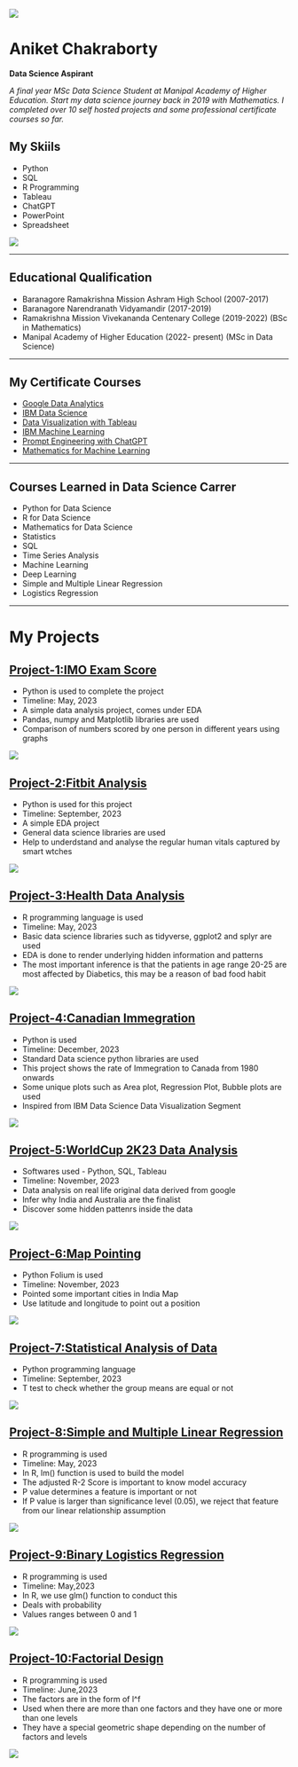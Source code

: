 
![](/Images/picupdated.png)

# Aniket Chakraborty
**Data Science Aspirant**

*A final year MSc Data Science Student at Manipal Academy of Higher Education. Start my data science journey back in 2019 with Mathematics. I completed over 10 self hosted projects and some professional certificate courses so far.*

## My Skiils
* Python
* SQL
* R Programming
* Tableau                  
* ChatGPT
* PowerPoint
* Spreadsheet

![](/Images/exp.png)

---

## Educational Qualification
* Baranagore Ramakrishna Mission Ashram High School (2007-2017)
* Baranagore Narendranath Vidyamandir (2017-2019)
* Ramakrishna Mission Vivekananda Centenary College (2019-2022) (BSc in Mathematics)
* Manipal Academy of Higher Education (2022- present) (MSc in Data Science)

---

## My Certificate Courses
* [Google Data Analytics](https://coursera.org/share/325eaea972d31c617778dcd7c9e33cc8)
* [IBM Data Science](https://coursera.org/share/eea5f1f394825196224272173462db55)
* [Data Visualization with Tableau](https://coursera.org/share/019269f8dec934e8d45cc1c55a9c78b7)
* [IBM Machine Learning](https://coursera.org/share/ed3b0d0f4b48062c3e91afe49a93f132)
* [Prompt Engineering with ChatGPT](https://coursera.org/share/813abbed6834a52c202dd6b84769f833)
* [Mathematics for Machine Learning](https://coursera.org/share/d9d89cd30c90f40245bd139712227dd4)

---

## Courses Learned in Data Science Carrer
* Python for Data Science
* R for Data Science
* Mathematics for Data Science
* Statistics
* SQL
* Time Series Analysis
* Machine Learning
* Deep Learning
* Simple and Multiple Linear Regression
* Logistics Regression

---

# My Projects


## [Project-1:IMO Exam Score](https://github.com/aniket-chakraborty2001/IMO-EXAM-SCORE.git)
* Python is used to complete the project
* Timeline: May, 2023
* A simple data analysis project, comes under EDA
* Pandas, numpy and Matplotlib libraries are used
* Comparison of numbers scored by one person in different years using graphs

![](/Images/Pro1.png)


## [Project-2:Fitbit Analysis](https://github.com/aniket-chakraborty2001/Fitbit-Analysis.git)
* Python is used for this project
* Timeline: September, 2023
* A simple EDA project
* General data science libraries are used
* Help to underdstand and analyse the regular human vitals captured by smart wtches

![](/Images/pro2.png)


## [Project-3:Health Data Analysis](https://github.com/aniket-chakraborty2001/Health_Data)
* R programming language is used
* Timeline: May, 2023
* Basic data science libraries such as tidyverse, ggplot2 and splyr are used
* EDA is done to render underlying hidden information and patterns
* The most important inference is that the patients in age range 20-25 are most affected by Diabetics, this may be a reason of bad food habit

![](/Images/pro3.png)


## [Project-4:Canadian Immegration](https://github.com/aniket-chakraborty2001/Canadian_Immigration_DV)
* Python is used
* Timeline: December, 2023
* Standard Data science python libraries are used
* This project shows the rate of Immegration to Canada from 1980 onwards
* Some unique plots such as Area plot, Regression Plot, Bubble plots are used
* Inspired from IBM Data Science Data Visualization Segment

![](/Images/Pro4.png)


## [Project-5:WorldCup 2K23 Data Analysis](https://github.com/aniket-chakraborty2001/CricketWorldCup2K23)
* Softwares used - Python, SQL, Tableau
* Timeline: November, 2023
* Data analysis on real life original data derived from google
* Infer why India and Australia are the finalist
* Discover some hidden pattenrs inside the data

![](/Images/pro5.png)


## [Project-6:Map Pointing](https://github.com/aniket-chakraborty2001/Folium_Map_Pointing)
* Python Folium is used
* Timeline: November, 2023
* Pointed some important cities in India Map
* Use latitude and longitude to point out a position

![](/Images/pro6.png)


## [Project-7:Statistical Analysis of Data](https://github.com/aniket-chakraborty2001/Statistical-Analysis)
* Python programming language
* Timeline: September, 2023
* T test to check whether the group means are equal or not

![](/Images/pro7.png)


## [Project-8:Simple and Multiple Linear Regression](https://github.com/aniket-chakraborty2001/S-M_Linear_Regress.)
* R programming is used
* Timeline: May, 2023
* In R, lm() function is used to build the model
* The adjusted R-2 Score is important to know model accuracy
* P value determines a feature is important or not
* If P value is larger than significance level (0.05), we reject that feature from our linear relationship assumption

![](/Images/pro8.png)


## [Project-9:Binary Logistics Regression](https://github.com/aniket-chakraborty2001/Binary_Logistic_Regression)
* R programming is used
* Timeline: May,2023
* In R, we use glm() function to conduct this
* Deals with probability
* Values ranges between 0 and 1

![](/Images/pro9.png)


## [Project-10:Factorial Design](https://github.com/aniket-chakraborty2001/Factorial_ANOVA)
* R programming is used
* Timeline: June,2023
* The factors are in the form of l^f
* Used when there are more than one factors and they have one or more than one levels
* They have a special geometric shape depending on the number of factors and levels

![](/Images/pro10.png)


## []()
